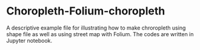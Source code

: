 # Choropleth-Folium-choropleth
A descriptive example file for illustrating how to make chroropleth using shape file as well as using street map with Folium. The codes are written in Jupyter notebook.
